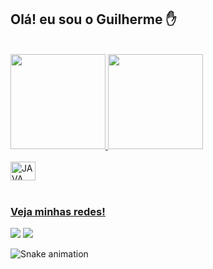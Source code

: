 ## Olá! eu sou o Guilherme :raised_hand:
 <br>
 <div>
   <a href="https://github.com/GuilhermeBrag">
   <img height="152em" src="https://github-readme-stats.vercel.app/api?username=GuilhermeBrag&show_icons=true&theme=merko&include_all_commits=true&count_private=true"/>
   <img height="152em" src="https://github-readme-stats.vercel.app/api/top-langs/?username=GuilhermeBrag&layout=compact&langs_count=6&theme=merko"/>
</div>
<div style="display: inline_block"><br>
  <img align="center" alt="JAVA" height="30" width="40" src="https://img.shields.io/badge/Java-ED8B00?style=for-the-badge&logo=java&logoColor=white">
</div> 
 <br> 
 
 ### Veja minhas redes!
<div> 
  <a href="https://www.instagram.com/guilherme.braga_/" target="_blank"><img src="https://img.shields.io/badge/-Instagram-%23E4405F?style=for-the-badge&logo=instagram&logoColor=white" target="_blank"></a>
  <a href="https://www.linkedin.com/in/guilherme-braga-065162233/" target="blank"><img src="https://img.shields.io/badge/-LinkedIn-%230077B5?style=for-the-badge&logo=linkedin&logoColor=white" target="_blank"></a> 
</div>
 
 ![Snake animation](https://github.com/GuilhermeBrag/GuilhermeBrag/blob/output/github-contribution-grid-snake.svg)
